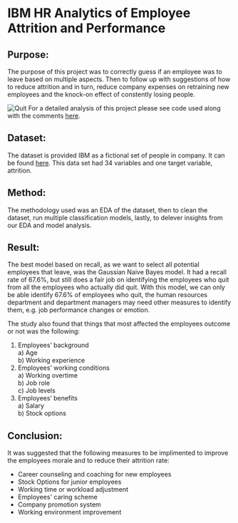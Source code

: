 # IBM HR Analytics of Employee Attrition and Performance

## Purpose:

The purpose of this project was to correctly guess if an employee was to leave based on multiple aspects. Then to follow up with suggestions of how to reduce attrition and in turn, reduce company expenses on retraining new employees and the knock-on effect of constently losing people.

![Quit](https://media.istockphoto.com/photos/businessperson-walking-out-picture-id928080898?k=6&m=928080898&s=612x612&w=0&h=Om_wzoeaN7y-DKx5APQKVaHtb7mbOKUh403ct5M_gok=)
For a detailed analysis of this project please see code used along with the comments [here](https://github.com/Zexes9/IBM-HR-Analytics-Employee-Attrition-Performance/blob/main/Employee_Attrition_prediction.R). 

## Dataset:

The dataset is provided IBM as a fictional set of people in company. It can be found [here](https://www.kaggle.com/pavansubhasht/ibm-hr-analytics-attrition-dataset). This data set had 34 variables and one target variable, attrition.

## Method:
The methodology used was an EDA of the dataset, then to clean the dataset, run multiple classification models, lastly, to delever insights from our EDA and model analysis. 

## Result:

The best model based on recall, as we want to select all potential employees that leave, was the Gaussian Naive Bayes model. It had a recall rate of 67.6%, but still does a fair job on identifying the employees who quit from all the employees who actually did quit.
With this model, we can only be able identify 67.6% of employees who quit, the human resources department and department managers may need other measures to identify them, e.g. job performance changes or emotion.

The study also found that things that most affected the employees outcome or not was the following: 
 1) Employees’ background <br/>
    a) Age <br/>
    b) Working experience<br/>
 2) Employees’ working conditions<br/>
    a) Working overtime<br/>
    b) Job role<br/>
    c) Job levels<br/>
 3) Employees’ benefits<br/>
    a) Salary<br/>
    b) Stock options<br/>

## Conclusion:

It was suggested that the following measures to be implimented to improve the employees morale and to reduce their attrition rate:
 * Career counseling and coaching for new employees
 * Stock Options for junior employees
 * Working time or workload adjustment
 * Employees' caring scheme
 * Company promotion system
 * Working environment improvement
